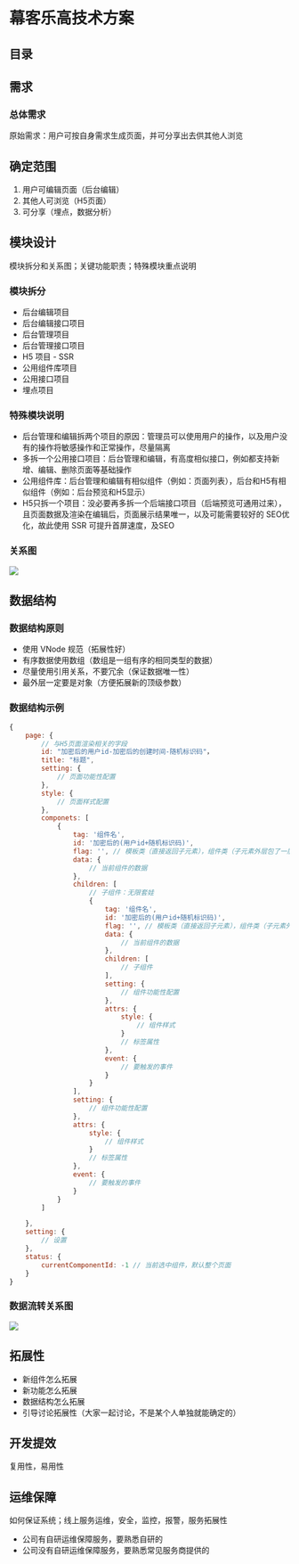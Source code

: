 # 幕客乐高技术方案

## 目录

## 需求

### 总体需求

原始需求：用户可按自身需求生成页面，并可分享出去供其他人浏览

## 确定范围

1. 用户可编辑页面（后台编辑）
2. 其他人可浏览（H5页面）
3. 可分享（埋点，数据分析）

## 模块设计

模块拆分和关系图；关键功能职责；特殊模块重点说明

### 模块拆分

- 后台编辑项目
- 后台编辑接口项目
- 后台管理项目
- 后台管理接口项目
- H5 项目 - SSR
- 公用组件库项目
- 公用接口项目
- 埋点项目

### 特殊模块说明

- 后台管理和编辑拆两个项目的原因：管理员可以使用用户的操作，以及用户没有的操作将敏感操作和正常操作，尽量隔离
- 多拆一个公用接口项目：后台管理和编辑，有高度相似接口，例如都支持新增、编辑、删除页面等基础操作
- 公用组件库：后台管理和编辑有相似组件（例如：页面列表），后台和H5有相似组件（例如：后台预览和H5显示）
- H5只拆一个项目：没必要再多拆一个后端接口项目（后端预览可通用过来），且页面数据及渲染在编辑后，页面展示结果唯一，以及可能需要较好的 SEO优化，故此使用 SSR 可提升首屏速度，及SEO

### 关系图

![](http://imooc-lego-homework.oss-cn-hangzhou.aliyuncs.com/docs/pages/yhtx1997/images/01_01.png)

## 数据结构

### 数据结构原则
- 使用 VNode 规范（拓展性好）
- 有序数据使用数组（数组是一组有序的相同类型的数据）
- 尽量使用引用关系，不要冗余（保证数据唯一性）
- 最外层一定要是对象（方便拓展新的顶级参数）

### 数据结构示例
```javaScript
{
    page: {
        // 与H5页面渲染相关的字段
        id: "加密后的用户id-加密后的创建时间-随机标识码"，
        title: "标题",
        setting: {
            // 页面功能性配置
        },
        style: {
            // 页面样式配置
        },
        componets: [
            {
                tag: '组件名',
                id: '加密后的(用户id+随机标识码)',
                flag: '', // 模板类（直接返回子元素），组件类（子元素外层包了一层），内容类（最底层的文本显示）
                data: {
                    // 当前组件的数据
                },
                children: [
                    // 子组件：无限套娃
                    {
                        tag: '组件名',
                        id: '加密后的(用户id+随机标识码)',
                        flag: '', // 模板类（直接返回子元素），组件类（子元素外层包了一层），内容类（最底层的文本显示）
                        data: {
                            // 当前组件的数据
                        },
                        children: [
                            // 子组件
                        ],
                        setting: {
                            // 组件功能性配置
                        },
                        attrs: {
                            style: {
                                // 组件样式
                            }
                            // 标签属性
                        },
                        event: {
                            // 要触发的事件
                        }
                    }
                ],
                setting: {
                    // 组件功能性配置
                },
                attrs: {
                    style: {
                        // 组件样式
                    }
                    // 标签属性
                },
                event: {
                    // 要触发的事件
                }
            }
        ]

    },
    setting: {
        // 设置
    },
    status: {
        currentComponentId: -1 // 当前选中组件，默认整个页面
    }
}
```

### 数据流转关系图
![](http://imooc-lego-homework.oss-cn-hangzhou.aliyuncs.com/docs/pages/yhtx1997/images/01_02.png)

## 拓展性

- 新组件怎么拓展
- 新功能怎么拓展
- 数据结构怎么拓展
- 引导讨论拓展性（大家一起讨论，不是某个人单独就能确定的）

## 开发提效

复用性，易用性

## 运维保障

如何保证系统；线上服务运维，安全，监控，报警，服务拓展性

- 公司有自研运维保障服务，要熟悉自研的
- 公司没有自研运维保障服务，要熟悉常见服务商提供的
